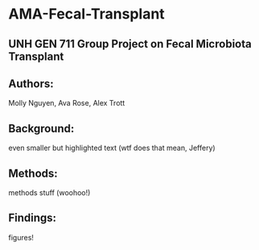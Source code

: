 # AMA-Fecal-Transplant

## UNH GEN 711 Group Project on Fecal Microbiota Transplant
## Authors: 
Molly Nguyen, Ava Rose, Alex Trott

## Background:
even smaller but highlighted text (wtf does that mean, Jeffery)

## Methods: 
methods stuff (woohoo!)

## Findings: 
figures!
